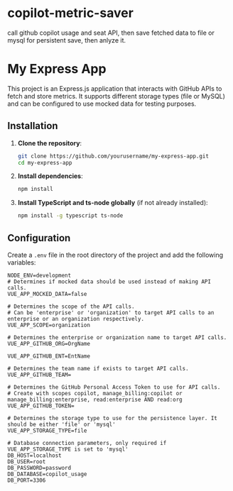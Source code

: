 # copilot-metric-saver
call github copilot usage and seat API, then save fetched data to file  or mysql for persistent save, then anlyze it.
# My Express App

This project is an Express.js application that interacts with GitHub APIs to fetch and store metrics. It supports different storage types (file or MySQL) and can be configured to use mocked data for testing purposes.

## Installation

1. **Clone the repository**:
    ```sh
    git clone https://github.com/yourusername/my-express-app.git
    cd my-express-app
    ```

2. **Install dependencies**:
    ```sh
    npm install
    ```

3. **Install TypeScript and ts-node globally** (if not already installed):
    ```sh
    npm install -g typescript ts-node
    ```

## Configuration

Create a `.env` file in the root directory of the project and add the following variables:

```properties
NODE_ENV=development
# Determines if mocked data should be used instead of making API calls.
VUE_APP_MOCKED_DATA=false

# Determines the scope of the API calls. 
# Can be 'enterprise' or 'organization' to target API calls to an enterprise or an organization respectively.
VUE_APP_SCOPE=organization

# Determines the enterprise or organization name to target API calls.
VUE_APP_GITHUB_ORG=OrgName

VUE_APP_GITHUB_ENT=EntName

# Determines the team name if exists to target API calls.
VUE_APP_GITHUB_TEAM=

# Determines the GitHub Personal Access Token to use for API calls.
# Create with scopes copilot, manage_billing:copilot or manage_billing:enterprise, read:enterprise AND read:org
VUE_APP_GITHUB_TOKEN=

# Determines the storage type to use for the persistence layer. It should be either 'file' or 'mysql'
VUE_APP_STORAGE_TYPE=file

# Database connection parameters, only required if VUE_APP_STORAGE_TYPE is set to 'mysql'
DB_HOST=localhost
DB_USER=root
DB_PASSWORD=password
DB_DATABASE=copilot_usage
DB_PORT=3306
